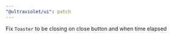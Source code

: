 ```yaml
---
"@ultraviolet/ui": patch
---
```


Fix `Toaster` to be closing on close button and when time elapsed
